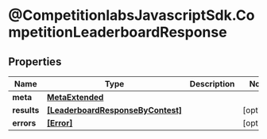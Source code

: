 # @CompetitionlabsJavascriptSdk.CompetitionLeaderboardResponse

## Properties

Name | Type | Description | Notes
------------ | ------------- | ------------- | -------------
**meta** | [**MetaExtended**](MetaExtended.md) |  | 
**results** | [**[LeaderboardResponseByContest]**](LeaderboardResponseByContest.md) |  | [optional] 
**errors** | [**[Error]**](Error.md) |  | [optional] 



